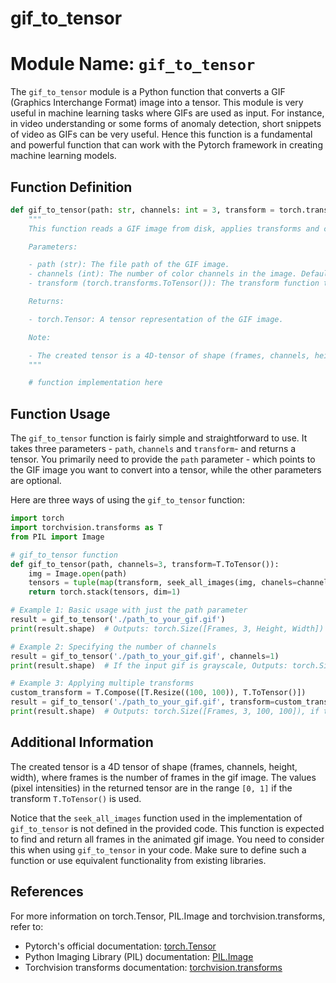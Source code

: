 # gif_to_tensor

# Module Name: `gif_to_tensor`

The `gif_to_tensor` module is a Python function that converts a GIF (Graphics Interchange Format) image into a tensor. This module is very useful in machine learning tasks where GIFs are used as input. For instance, in video understanding or some forms of anomaly detection, short snippets of video as GIFs can be very useful. Hence this function is a fundamental and powerful function that can work with the Pytorch framework in creating machine learning models.

## Function Definition

``` python
def gif_to_tensor(path: str, channels: int = 3, transform = torch.transforms.ToTensor()) -> torch.Tensor:
    """
    This function reads a GIF image from disk, applies transforms and converts it into a stack of tensors.

    Parameters:

    - path (str): The file path of the GIF image.
    - channels (int): The number of color channels in the image. Default value is 3 (RGB). 
    - transform (torch.transforms.ToTensor()): The transform function that is applied to each frame of the GIF image. Default transform is ToTensor() which converts the image into tensor.

    Returns:

    - torch.Tensor: A tensor representation of the GIF image.

    Note:

    - The created tensor is a 4D-tensor of shape (frames, channels, height, width) where frames is the number of frames in the GIF image.
    """

    # function implementation here
```

## Function Usage
The `gif_to_tensor` function is fairly simple and straightforward to use. It takes three parameters - `path`, `channels` and `transform`- and returns a tensor. You primarily need to provide the `path` parameter - which points to the GIF image you want to convert into a tensor, while the other parameters are optional.

Here are three ways of using the `gif_to_tensor` function:

``` python
import torch
import torchvision.transforms as T
from PIL import Image

# gif_to_tensor function
def gif_to_tensor(path, channels=3, transform=T.ToTensor()):
    img = Image.open(path)
    tensors = tuple(map(transform, seek_all_images(img, chanels=channels)))
    return torch.stack(tensors, dim=1)

# Example 1: Basic usage with just the path parameter
result = gif_to_tensor('./path_to_your_gif.gif')
print(result.shape)  # Outputs: torch.Size([Frames, 3, Height, Width])

# Example 2: Specifying the number of channels
result = gif_to_tensor('./path_to_your_gif.gif', channels=1)
print(result.shape)  # If the input gif is grayscale, Outputs: torch.Size([Frames, 1, Height, Width])

# Example 3: Applying multiple transforms
custom_transform = T.Compose([T.Resize((100, 100)), T.ToTensor()])
result = gif_to_tensor('./path_to_your_gif.gif', transform=custom_transform)
print(result.shape)  # Outputs: torch.Size([Frames, 3, 100, 100]), if the input gif has 3 color channels
```

## Additional Information
The created tensor is a 4D tensor of shape (frames, channels, height, width), where frames is the number of frames in the gif image. The values (pixel intensities) in the returned tensor are in the range `[0, 1]` if the transform `T.ToTensor()` is used.

Notice that the `seek_all_images` function used in the implementation of `gif_to_tensor` is not defined in the provided code. This function is expected to find and return all frames in the animated gif image. You need to consider this when using `gif_to_tensor` in your code. Make sure to define such a function or use equivalent functionality from existing libraries.

## References
For more information on torch.Tensor, PIL.Image and torchvision.transforms, refer to:
- Pytorch's official documentation: [torch.Tensor](https://pytorch.org/docs/stable/tensors.html)
- Python Imaging Library (PIL) documentation: [PIL.Image](https://pillow.readthedocs.io/en/stable/reference/Image.html)
- Torchvision transforms documentation: [torchvision.transforms](https://pytorch.org/vision/stable/transforms.html)
